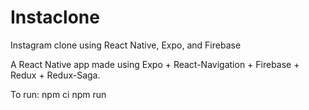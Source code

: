 # Instaclone
Instagram clone using React Native, Expo, and Firebase


A React Native app made using Expo + React-Navigation + Firebase + Redux + Redux-Saga.

To run:
  npm ci
  npm run
